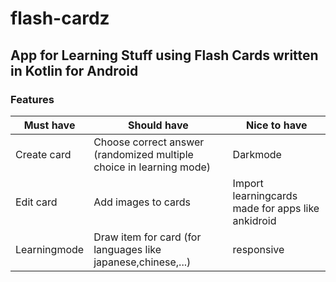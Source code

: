 # flash-cardz

## App for Learning Stuff using Flash Cards written in Kotlin for Android

### Features
| Must have    | Should have                                                         | Nice to have                                      |
|--------------|---------------------------------------------------------------------|---------------------------------------------------|
| Create card  | Choose correct answer (randomized multiple choice in learning mode) | Darkmode                                          |
| Edit card    | Add images to cards                                                 | Import learningcards made for apps like ankidroid |
| Learningmode | Draw item for card (for languages like japanese,chinese,...)        | responsive                                        |

